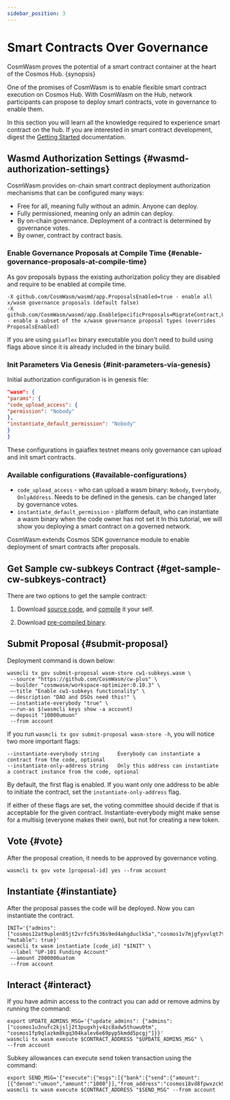 ```yaml
---
sidebar_position: 3
---
```


# Smart Contracts Over Governance

CosmWasm proves the potential of a smart contract container at the heart of the Cosmos Hub. {synopsis}

One of the promises of CosmWasm is to enable flexible smart contract execution on Cosmos Hub. With CosmWasm on the Hub,
network participants can propose to deploy smart contracts, vote in governance to enable them.

In this section you will learn all the knowledge required to experience smart contract on the hub. If you are interested
in smart contract development, digest the [Getting Started](https://docs.cosmwasm.com/docs/1.0/getting-started/intro)
documentation.

## Wasmd Authorization Settings {#wasmd-authorization-settings}

CosmWasm provides on-chain smart contract deployment authorization mechanisms that can be configured many ways:

- Free for all, meaning fully without an admin. Anyone can deploy.
- Fully permissioned, meaning only an admin can deploy.
- By on-chain governance. Deployment of a contract is determined by governance votes.
- By owner, contract by contract basis.

### Enable Governance Proposals at Compile Time {#enable-governance-proposals-at-compile-time}

As gov proposals bypass the existing authorization policy they are disabled and require to be enabled at compile time.

```
-X github.com/CosmWasm/wasmd/app.ProposalsEnabled=true - enable all x/wasm governance proposals (default false)
-X github.com/CosmWasm/wasmd/app.EnableSpecificProposals=MigrateContract,UpdateAdmin,ClearAdmin - enable a subset of the x/wasm governance proposal types (overrides ProposalsEnabled)
```

If you are using `gaiaflex` binary executable you don't need to build using flags above since it is already included in
the binary build.

### Init Parameters Via Genesis {#init-parameters-via-genesis}

Initial authorization configuration is in genesis file:

```json
"wasm": {
"params": {
"code_upload_access": {
"permission": "Nobody"
},
"instantiate_default_permission": "Nobody"
}
}
```

These configurations in gaiaflex testnet means only governance can upload and init smart contracts.

### Available configurations {#available-configurations}

- `code_upload_access` - who can upload a wasm binary: `Nobody`, `Everybody`, `OnlyAddress`. Needs to be defined in the
  genesis. can be changed later by governance votes.
- `instantiate_default_permission` - platform default, who can instantiate a wasm binary when the code owner has not set
  it In this tutorial, we will show you deploying a smart contract on a governed network.

CosmWasm extends Cosmos SDK governance module to enable deployment of smart contracts after proposals.

## Get Sample cw-subkeys Contract {#get-sample-cw-subkeys-contract}

There are two options to get the sample contract:

1. Download [source code](https://github.com/CosmWasm/cw-plus/tree/v0.1.1/contracts/cw20-base),
   and [compile](https://docs.cosmwasm.com/docs/1.0/getting-started/compile-contract/#compiling-and-testing-contract) it your self.

2. Download [pre-compiled binary](https://github.com/CosmWasm/cw-plus/releases/download/v0.1.1/cw20_base.wasm).

## Submit Proposal {#submit-proposal}

Deployment command is down below:

```shell
wasmcli tx gov submit-proposal wasm-store cw1-subkeys.wasm \
 --source "https://github.com/CosmWasm/cw-plus" \
 —-builder "cosmwasm/workspace-optimizer:0.10.3" \
 —-title "Enable cw1-subkeys functionality" \
 —-description "DAO and DSOs need this!" \
 —-instantiate-everybody "true" \
 —-run-as $(wasmcli keys show -a account)
 —-deposit "10000umuon"
 --from account
```

If you run `wasmcli tx gov submit-proposal wasm-store -h`, you will notice two more important flags:

```shell
--instantiate-everybody string      Everybody can instantiate a contract from the code, optional
--instantiate-only-address string   Only this address can instantiate a contract instance from the code, optional
```

By default, the first flag is enabled. If you want only one address to be able to initiate the contract, set
the `instantiate-only-address` flag.

If either of these flags are set, the voting committee should decide if that is acceptable for the given contract.
Instantiate-everybody might make sense for a multisig (everyone makes their own), but not for creating a new token.

## Vote {#vote}

After the proposal creation, it needs to be approved by governance voting.

```shell
wasmcli tx gov vote [proposal-id] yes --from account
```

## Instantiate {#instantiate}

After the proposal passes the code will be deployed. Now you can instantiate the contract.

```shell
INIT='{"admins": ["cosmos12at9uplen85jt2vrfc5fs36s9ed4ahgduclk5a","cosmos1v7mjgfyxvlqt7tzj2j9fwee82fh6ra0jvhrxyp","cosmos18rkzfn65485wq68p3ylv4afhgguq904djepfkk","cosmos1xxkueklal9vejv9unqu80w9vptyepfa95pd53u"], "mutable": true}'
wasmcli tx wasm instantiate [code_id] "$INIT" \
 --label "UP-101 Funding Account"
 —-amount 2000000uatom
 --from account
```

## Interact {#interact}

If you have admin access to the contract you can add or remove admins by running the command:

```
export UPDATE_ADMINS_MSG='{"update_admins": {"admins":["cosmos1u3nufc2kjslj2t3pugxhjv4zc8adw5thuwu0tm", "cosmos1fp9qlazkm8kgq304kalev6e69pyp5kmdd5pcgj"]}}'
wasmcli tx wasm execute $CONTRACT_ADDRESS "$UPDATE_ADMINS_MSG" \
--from account
```

Subkey allowances can execute send token transaction using the command:

```
export SEND_MSG='{"execute":{"msgs":[{"bank":{"send":{"amount":[{"denom":"umuon","amount":"1000"}],"from_address":"cosmos18vd8fpwxzck93qlwghaj6arh4p7c5n89uzcee5","to_address":"cosmos1cs63ehtq6lw86vc87t42cnhcmydtnrffzdjhkz"}}}]}}'
wasmcli tx wasm execute $CONTRACT_ADDRESS "$SEND_MSG" --from account
```
